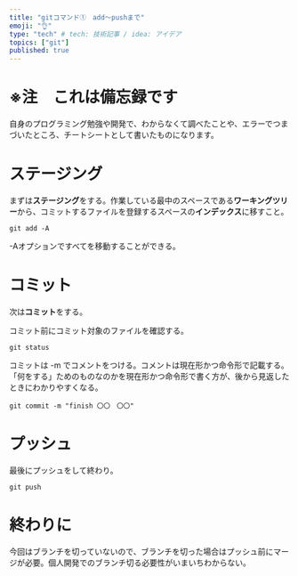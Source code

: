 ```yaml
---
title: "gitコマンド①　add〜pushまで"
emoji: "👌"
type: "tech" # tech: 技術記事 / idea: アイデア
topics: ["git"]
published: true
---
```


# ※注　これは備忘録です
自身のプログラミング勉強や開発で、わからなくて調べたことや、エラーでつまづいたところ、チートシートとして書いたものになります。

# ステージング
まずは**ステージング**をする。作業している最中のスペースである**ワーキングツリー**から、コミットするファイルを登録するスペースの**インデックス**に移すこと。
```
git add -A
```
-Aオプションですべてを移動することができる。

# コミット
次は**コミット**をする。

コミット前にコミット対象のファイルを確認する。

```
git status
```

コミットは -m でコメントをつける。コメントは現在形かつ命令形で記載する。「何をする」ためのものなのかを現在形かつ命令形で書く方が、後から見返したときにわかりやすくなる。

```
git commit -m "finish 〇〇　〇〇"
```

# プッシュ
最後にプッシュをして終わり。

```
git push
```

# 終わりに
今回はブランチを切っていないので、ブランチを切った場合はプッシュ前にマージが必要。個人開発でのブランチ切る必要性がいまいちわからない。

